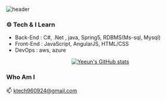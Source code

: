 

![header](https://capsule-render.vercel.app/api?type=cylinder&color=003458&height=300&section=header&text=🌹Hi_YeEun🌹&fontSize=60&animation=fadeIn&fontColor=FFFFFF)

  

### ⚙ Tech & I Learn
- Back-End :  C#, .Net , java, Spring5,  RDBMS(Ms-sql, Mysql)
- Front-End : JavaScript, AngularJS, HTML/CSS
- DevOps : aws, azure



<div align="center">
  
 [![Yeeun's GitHub stats](https://github-readme-stats.vercel.app/api?username=Yeni924&show_icons=true&theme=radical&count_private=1&card_width=8000)](https://github.com/ktech960924)

</div>

 
### Who Am I
 📫 ktech960924@gmail.com

  
